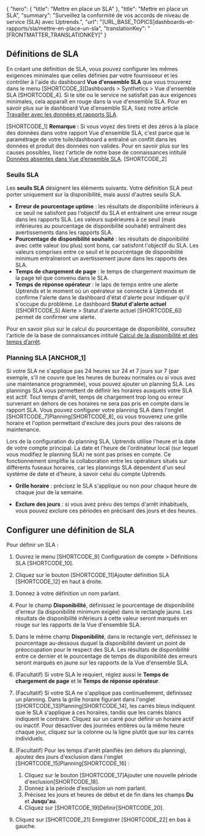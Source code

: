 {
  "hero": {
    "title": "Mettre en place un SLA"
  },
  "title": "Mettre en place un SLA",
  "summary": "Surveillez la conformité de vos accords de niveau de service (SLA) avec Uptrends.",
  "url": "[URL_BASE_TOPICS]dashboards-et-rapports/sla/mettre-en-place-un-sla",
  "translationKey": "[FRONTMATTER_TRANSLATIONKEY]"
}

## Définitions de SLA

En créant une définition de SLA, vous pouvez configurer les mêmes exigences minimales que celles définies par votre fournisseur et les contrôler à l'aide du dashboard **Vue d'ensemble SLA** que vous trouverez dans le menu [SHORTCODE_3]Dashboards > Synthetics > Vue d'ensemble SLA [SHORTCODE_4]. Si le site ou le service ne satisfait pas aux exigences minimales, cela apparaît en rouge dans la vue d'ensemble SLA. Pour en savoir plus sur le dashboard Vue d'ensemble SLA, lisez notre article [Travailler avec les données et rapports SLA]([LINK_URL_1]).

[SHORTCODE_1]
**Remarque :** Si vous voyez des tirets et des zéros à la place des données dans votre rapport Vue d'ensemble SLA, c'est parce que le paramétrage de votre tuile/dashboard a entraîné un conflit dans les données et produit des données non valides. Pour en savoir plus sur les causes possibles, lisez l'article de notre base de connaissances intitulé [Données absentes dans Vue d’ensemble SLA]([LINK_URL_2]).
[SHORTCODE_2]

### Seuils SLA

Les **seuils SLA** désignent les éléments suivants. Votre définition SLA peut porter uniquement sur la disponibilité, mais aussi d'autres seuils SLA.

- **Erreur de pourcentage uptime** : les résultats de disponibilité inférieurs à ce seuil ne satisfont pas l'objectif du SLA et entraînent une erreur rouge dans les rapports SLA. Les valeurs supérieures à ce seuil (mais inférieures au pourcentage de disponibilité souhaité) entraînent des avertissements dans les rapports SLA.
- **Pourcentage de disponibilité souhaité** : les résultats de disponibilité avec cette valeur (ou plus) sont bons, car satisfont l'objectif du SLA. Les valeurs comprises entre ce seuil et le pourcentage de disponibilité minimum entraîneront un avertissement jaune dans les rapports des SLA.
- **Temps de chargement de page** : le temps de chargement maximum de la page tel que convenu dans le SLA.
- **Temps de réponse opérateur** : le laps de temps entre une alerte Uptrends et le moment où un opérateur se connecte à Uptrends et confirme l'alerte dans le dashboard d'état d'alerte pour indiquer qu'il s'occupe du problème. Le dashboard **Statut d'alerte actuel** ([SHORTCODE_5] Alerte > Statut d'alerte actuel [SHORTCODE_6]) permet de confirmer une alerte.

Pour en savoir plus sur le calcul du pourcentage de disponibilité, consultez l'article de la base de connaissances intitulé [Calcul de la disponibilité et des temps d’arrêt]([LINK_URL_3]).

### Planning SLA [ANCHOR_1]

Si votre SLA ne s'applique pas 24 heures sur 24 et 7 jours sur 7 (par exemple, s'il ne couvre que les heures de bureau normales ou si vous avez une maintenance programmée), vous pouvez ajouter un planning SLA. Les plannings SLA vous permettent de définir les horaires auxquels votre SLA est actif. Tout temps d'arrêt, temps de chargement trop long ou erreur survenant en dehors de ces horaires ne sera pas pris en compte dans le rapport SLA. Vous pouvez configurer votre planning SLA dans l'onglet [SHORTCODE_7]Planning[SHORTCODE_8], où vous trouverez une grille horaire et l'option permettant d'exclure des jours pour des raisons de maintenance.

Lors de la configuration du planning SLA, Uptrends utilise l'heure et la date de votre compte principal. La date et l'heure de l'ordinateur local (sur lequel vous modifiez le planning SLA) ne sont pas prises en compte. Ce fonctionnement simplifie la collaboration entre les opérateurs situés sur différents fuseaux horaires, car les plannings SLA dépendent d'un seul système de date et d'heure, à savoir celui du compte Uptrends.

- **Grille horaire** : précisez le SLA s'applique ou non pour chaque heure de chaque jour de la semaine.

- **Exclure des jours** : si vous avez prévu des temps d'arrêt inhabituels, vous pouvez exclure ces périodes en précisant des jours et des heures.

## Configurer une définition de SLA

Pour définir un SLA :

1. Ouvrez le menu [SHORTCODE_9] Configuration de compte > Définitions SLA [SHORTCODE_10].
2. Cliquez sur le bouton [SHORTCODE_11]Ajouter définition SLA [SHORTCODE_12] en haut à droite.
3. Donnez à votre définition un nom parlant.
4. Pour le champ **Disponibilité**, définissez le pourcentage de disponibilité d'erreur (la disponibilité minimum exigée) dans le rectangle jaune. Les résultats de disponibilité inférieurs à cette valeur seront marqués en rouge sur les rapports de la Vue d'ensemble SLA.
5. Dans le même champ **Disponibilité**, dans le rectangle vert, définissez le pourcentage au-dessous duquel la disponibilité devient un point de préoccupation pour le respect des SLA. Les résultats de disponibilité entre ce dernier et le pourcentage de temps de disponibilité des erreurs seront marqués en jaune sur les rapports de la Vue d'ensemble SLA.
6. (Facultatif) Si votre SLA le requiert, réglez aussi le **Temps de chargement de page** et le **Temps de réponse opérateur**.
7. (Facultatif) Si votre SLA ne s'applique pas continuellement, définissez un planning. Dans la grille horaire figurant dans l'onglet [SHORTCODE_13]Planning[SHORTCODE_14], les carrés bleus indiquent que le SLA s'applique à ces horaires, tandis que les carrés blancs indiquent le contraire. Cliquez sur un carré pour définir un horaire actif ou inactif. Pour désactiver des journées entières ou la même heure chaque jour, cliquez sur la colonne ou la ligne plutôt que sur les carrés individuels.
8. (Facultatif) Pour les temps d'arrêt planifiés (en dehors du planning), ajoutez des jours d'exclusion dans l'onglet [SHORTCODE_15]Planning[SHORTCODE_16] :

   1. Cliquez sur le bouton [SHORTCODE_17]Ajouter une nouvelle période d'exclusion[SHORTCODE_18].
   2. Donnez à la période d'exclusion un nom parlant.
   3. Précisez les jours et heures de début et de fin dans les champs **Du** et **Jusqu'au**.
   4. Cliquez sur [SHORTCODE_19]Définir[SHORTCODE_20].

9. Cliquez sur [SHORTCODE_21] Enregistrer [SHORTCODE_22] en bas à gauche.
